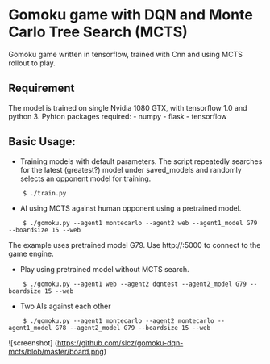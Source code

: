 # Gomoku game with DQN and Monte Carlo Tree Search (MCTS)
Gomoku game written in tensorflow, trained with Cnn and using MCTS rollout to play.

## Requirement
The model is trained on single Nvidia 1080 GTX, with tensorflow 1.0 and python 3. Pyhton packages required:
    - numpy
    - flask
    - tensorflow

## Basic Usage:
* Training models with default parameters. The script repeatedly searches for the latest (greatest?) model under saved_models and randomly selects an opponent model for training.
```
    $ ./train.py
```
* AI using MCTS against human opponent using a pretrained model.
```
    $ ./gomoku.py --agent1 montecarlo --agent2 web --agent1_model G79 --boardsize 15 --web
```
The example uses pretrained model G79. Use http://<ip address>:5000 to connect to the game engine.
* Play using pretrained model without MCTS search.
```
    $ ./gomoku.py --agent1 web --agent2 dqntest --agent2_model G79 --boardsize 15 --web
```
* Two AIs against each other
```
    $ ./gomoku.py --agent1 montecarlo --agent2 montecarlo --agent1_model G78 --agent2_model G79 --boardsize 15 --web
```
![screenshot] (https://github.com/slcz/gomoku-dqn-mcts/blob/master/board.png)
